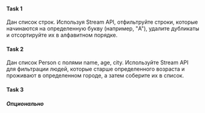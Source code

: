 #### Task 1

Дан список строк.
Используя Stream API, отфильтруйте строки, которые начинаются на определенную букву (например, "A"), удалите дубликаты и отсортируйте их в алфавитном порядке.

#### Task 2

Дан список Person с полями name, age, city. Используйте Stream API для фильтрации людей, которые старше определенного возраста и проживают в определенном городе, а затем соберите их в список.

#### Task 3 
##### *Опционально*







